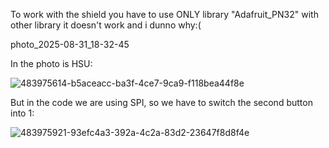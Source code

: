 To work with the shield you have to use ONLY library "Adafruit_PN32" with other library it doesn't work and i dunno why:(

photo_2025-08-31_18-32-45

In the photo is HSU:  

![483975614-b5aceacc-ba3f-4ce7-9ca9-f118bea44f8e](https://github.com/user-attachments/assets/2279f437-f986-4567-a2a9-9fedc4fbccec)



But in the code we are using SPI, so we have to switch the second button into 1: 

![483975921-93efc4a3-392a-4c2a-83d2-23647f8d8f4e](https://github.com/user-attachments/assets/e9f47afb-a369-4d33-b906-5acaf14bf4ef)
